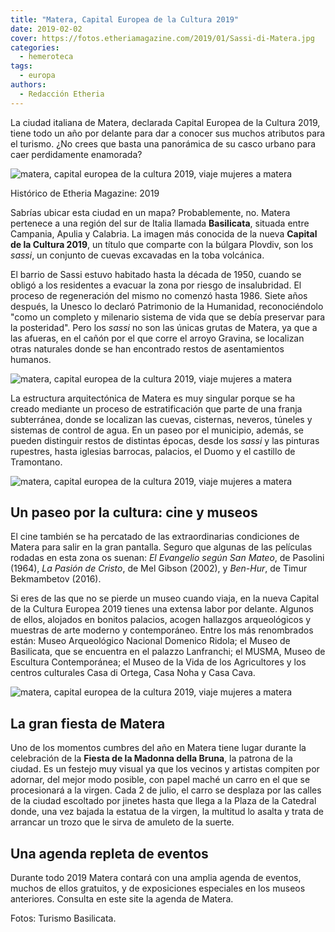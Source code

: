 ```yaml
---
title: "Matera, Capital Europea de la Cultura 2019"
date: 2019-02-02
cover: https://fotos.etheriamagazine.com/2019/01/Sassi-di-Matera.jpg
categories: 
  - hemeroteca
tags: 
  - europa
authors: 
  - Redacción Etheria
---
```


La ciudad italiana de Matera, declarada Capital Europea de la Cultura 2019, tiene todo 
un año por delante para dar a conocer sus muchos atributos para el turismo. ¿No crees 
que basta una panorámica de su casco urbano para caer perdidamente enamorada? 

![matera, capital europea de la cultura 2019, viaje mujeres a matera](https://fotos.etheriamagazine.com/2019/01/Sassi-di-Matera.jpg "Esta preciosa estampa, donde se ven los sassis, recuerda a un belén navideño.")

Histórico de Etheria Magazine: 2019 

Sabrías ubicar esta ciudad en un mapa? Probablemente, no. Matera pertenece a una región 
del sur de Italia llamada **Basilicata**, situada entre Campania, Apulia y Calabria. La 
imagen más conocida de la nueva **Capital de la Cultura 2019**, un título que comparte 
con la búlgara Plovdiv, son los _sassi_, un conjunto de cuevas excavadas en la toba 
volcánica. 

El barrio de Sassi estuvo habitado hasta la década de 1950, cuando se obligó a los 
residentes a evacuar la zona por riesgo de insalubridad. El proceso de regeneración del 
mismo no comenzó hasta 1986. Siete años después, la Unesco lo declaró Patrimonio de la 
Humanidad, reconociéndolo "como un completo y milenario sistema de vida que se debía 
preservar para la posteridad". Pero los _sassi_ no son las únicas grutas de Matera, ya 
que a las afueras, en el cañón por el que corre el arroyo Gravina, se localizan otras 
naturales donde se han encontrado restos de asentamientos humanos. 

![matera, capital europea de la cultura 2019, viaje mujeres a matera](https://fotos.etheriamagazine.com/2019/01/Matera-la-Gravina-il-Caprile-di-Focile.jpg "El Caprile di Focile, en el desfiladero del arroyo Gravina al sur de Matera, se cobijaban los pastores.")

La estructura arquitectónica de Matera es muy singular porque se ha creado mediante un 
proceso de estratificación que parte de una franja subterránea, donde se localizan las 
cuevas, cisternas, neveros, túneles y sistemas de control de agua. En un paseo por el 
municipio, además, se pueden distinguir restos de distintas épocas, desde los _sassi_ y 
las pinturas rupestres, hasta iglesias barrocas, palacios, el Duomo y el castillo de 
Tramontano. 

![matera, capital europea de la cultura 2019, viaje mujeres a matera](https://fotos.etheriamagazine.com/2019/01/Matera-arte-rupestre.jpg "Arte rupestre en Matera.")

## Un paseo por la cultura: cine y museos

El cine también se ha percatado de las extraordinarias condiciones de Matera para salir 
en la gran pantalla. Seguro que algunas de las películas rodadas en esta zona os suenan: 
_El Evangelio según San Mateo_, de Pasolini (1964), _La Pasión de Cristo_, de Mel Gibson 
(2002), y _Ben-Hur_, de Timur Bekmambetov (2016). 

Si eres de las que no se pierde un museo cuando viaja, en la nueva Capital de la Cultura 
Europea 2019 tienes una extensa labor por delante. Algunos de ellos, alojados en bonitos 
palacios, acogen hallazgos arqueológicos y muestras de arte moderno y contemporáneo. 
Entre los más renombrados están: Museo Arqueológico Nacional Domenico Ridola; el Museo 
de Basilicata, que se encuentra en el palazzo Lanfranchi; el MUSMA, Museo de Escultura 
Contemporánea; el Museo de la Vida de los Agricultores y los centros culturales Casa di 
Ortega, Casa Noha y Casa Cava. 

![matera, capital europea de la cultura 2019, viaje mujeres a matera](https://fotos.etheriamagazine.com/2019/01/Matera-iglesia-san-pedro.jpg "Iglesia de San Pedro y cañón del Gravina.")

## La gran fiesta de Matera

Uno de los momentos cumbres del año en Matera tiene lugar durante la celebración de la 
**Fiesta de la Madonna della Bruna**, la patrona de la ciudad. Es un festejo muy visual 
ya que los vecinos y artistas compiten por adornar, del mejor modo posible, con papel 
maché un carro en el que se procesionará a la virgen. Cada 2 de julio, el carro se 
desplaza por las calles de la ciudad escoltado por jinetes hasta que llega a la Plaza de 
la Catedral donde, una vez bajada la estatua de la virgen, la multitud lo asalta y trata 
de arrancar un trozo que le sirva de amuleto de la suerte. 

## Una agenda repleta de eventos

Durante todo 2019 Matera contará con una amplia agenda de eventos, muchos de ellos 
gratuitos, y de exposiciones especiales en los museos anteriores. Consulta en este site 
la agenda de Matera. 

Fotos: Turismo Basilicata.
